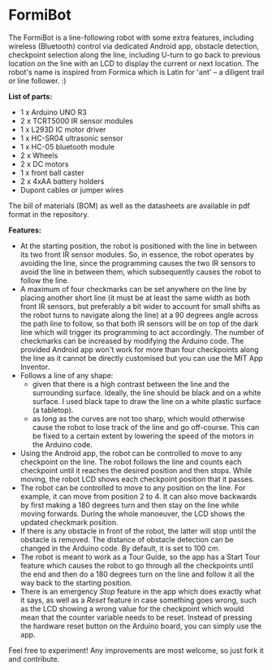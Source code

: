 # FormiBot
The FormiBot is a line-following robot with some extra features, including wireless (Bluetooth) control via dedicated Android app, obstacle detection, checkpoint selection along the line, including U-turn to go back to previous location on the line with an LCD to display the current or next location. 
The robot's name is inspired from Formica which is Latin for 'ant' – a diligent trail or line follower. :)

**List of parts:**
* 1 x Arduino UNO R3
* 2 x TCRT5000 IR sensor modules
* 1 x L293D IC motor driver
* 1 x HC-SR04 ultrasonic sensor
* 1 x HC-05 bluetooth module
* 2 x Wheels
* 2 x DC motors
* 1 x front ball caster
* 2 x 4xAA battery holders
* Dupont cables or jumper wires

The bill of materials (BOM) as well as the datasheets are available in pdf format in the repository.

**Features:**
* At the starting position, the robot is positioned with the line in between its two front IR sensor modules. So, in essence, the robot operates by avoiding the line, since the programming causes the two IR sensors to avoid the line in  between them, which subsequently causes the robot to follow the line.
* A maximum of four checkmarks can be set anywhere on the line by placing another short line (it must be at least the same width as both front IR sensors, but preferably a bit wider to account for small shifts as the robot turns to navigate along the line) at a 90 degrees angle across the path line to follow, so that both IR sensors will be on top of the dark line which will trigger its programming to act accordingly. The number of checkmarks can be increased by modifying the Arduino code. The provided Android app won't work for more than four checkpoints along the line as it cannot be directly customised but you can use the MIT App Inventor.
* Follows a line of any shape:
  - given that there is a high contrast between the line and the surrounding surface. Ideally, the line should be black and on a white surface. I used black tape to draw the line on a white plastic surface (a tabletop).
  - as long as the curves are not too sharp, which would otherwise cause the robot to lose track of the line and go off-course. This can be fixed to a certain extent by lowering the speed of the motors in the Arduino code. 
* Using the Android app, the robot can be controlled to move to any checkpoint on the line. The robot follows the line and counts each checkpoint until it reaches the desired position and then stops. While moving, the robot LCD shows each checkpoint position that it passes.
* The robot can be controlled to move to any position on the line. For example, it can move from position 2 to 4. It can also move backwards by first making a 180 degrees turn and then stay on the line while moving forwards. During the whole manoeuver, the LCD shows the updated checkmark position. 
* If there is any obstacle in front of the robot, the latter will stop until the obstacle is removed. The distance of obstacle detection can be changed in the Arduino code. By default, it is set to 100 cm.
* The robot is meant to work as a Tour Guide, so the app has a Start Tour feature which causes the robot to go through all the checkpoints until the end and then do a 180 degrees turn on the line and follow it all the way back to the starting position.
* There is an emergency *Stop* feature in the app which does exactly what it says, as well as a *Reset* feature in case something goes wrong, such as the LCD showing a wrong value for the checkpoint which would mean that the counter variable needs to be reset. Instead of pressing the hardware reset button on the Arduino board, you can simply use the app.

Feel free to experiment! Any improvements are most welcome, so just fork it and contribute.
